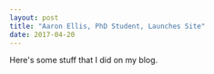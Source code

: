 ```yaml
---
layout: post
title: "Aaron Ellis, PhD Student, Launches Site"
date: 2017-04-20
---
```

Here's some stuff that I did on my blog. 
